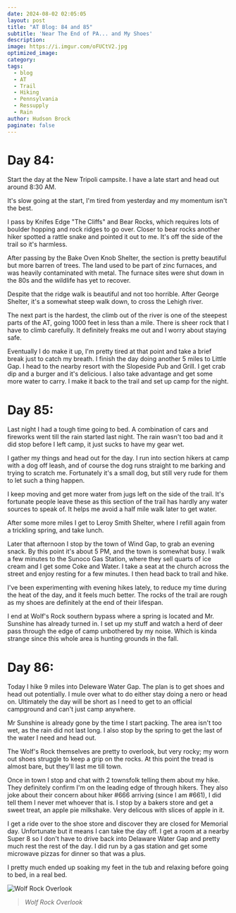 ```yaml
---
date: 2024-08-02 02:05:05
layout: post
title: "AT Blog: 84 and 85"
subtitle: 'Near The End of PA... and My Shoes'
description:
image: https://i.imgur.com/oFUCtV2.jpg
optimized_image: 
category:
tags:
  - blog
  - AT
  - Trail
  - Hiking
  - Pennsylvania
  - Ressupply
  - Rain
author: Hudson Brock
paginate: false
---
```


# Day 84:

Start the day at the New Tripoli campsite. I have a late start and head out around 8:30 AM.

It's slow going at the start, I'm tired from yesterday and my momentum isn't the best. 

I pass by Knifes Edge "The Cliffs" and Bear Rocks, which requires lots of boulder hopping and rock ridges to go over. Closer to bear rocks another hiker spotted a rattle snake and pointed it out to me. It's off the side of the trail so it's harmless.

After passing by the Bake Oven Knob Shelter, the section is pretty beautiful but more barren of trees. The land used to be part of zinc furnaces, and was heavily contaminated with metal. The furnace sites were shut down in the 80s and the wildlife has yet to recover.

Despite that the ridge walk is beautiful and not too horrible. After George Shelter, it's a somewhat steep walk down, to cross the Lehigh river.

The next part is the hardest, the climb out of the river is one of the steepest parts of the AT, going 1000 feet in less than a mile. There is sheer rock that I have to climb carefully. It definitely freaks me out and I worry about staying safe.

Eventually I do make it up, I'm pretty tired at that point and take a brief break just to catch my breath. I finish the day doing another 5 miles to Little Gap. I head to the nearby resort with the Slopeside Pub and Grill. I get crab dip and a burger and it's delicious. I also take advantage and get some more water to carry. I make it back to the trail and set up camp for the night.


# Day 85:

Last night I had a tough time going to bed. A combination of cars and fireworks went till the rain started last night. The rain wasn't too bad and it did stop before I left camp, it just sucks to have my gear wet.

I gather my things and head out for the day. I run into section hikers at camp with a dog off leash, and of course the dog runs straight to me barking and trying to scratch me. Fortunately it's a small dog, but still very rude for them to let such a thing happen.

I keep moving and get more water from jugs left on the side of the trail. It's fortunate people leave these as this section of the trail has hardly any water sources to speak of. It helps me avoid a half mile walk later to get water.

After some more miles I get to Leroy Smith Shelter, where I refill again from a trickling spring, and take lunch. 

Later that afternoon I stop by the town of Wind Gap, to grab an evening snack. By this point it's about 5 PM, and the town is somewhat busy. I walk a few minutes to the Sunoco Gas Station, where they sell quarts of ice cream and I get some Coke and Water. I take a seat at the church across the street and enjoy resting for a few minutes. I then head back to trail and hike.

I've been experimenting with evening hikes lately, to reduce my time during the heat of the day, and it feels much better. The rocks of the trail are rough as my shoes are definitely at the end of their lifespan.

I end at Wolf's Rock southern bypass where a spring is located and Mr. Sunshine has already turned in. I set up my stuff and watch a herd of deer pass through the edge of camp unbothered by my noise. Which is kinda strange since this whole area is hunting grounds in the fall.



# Day 86:

Today I hike 9 miles into Deleware Water Gap. The plan is to get shoes and head out potentially. I mule over what to do either stay doing a nero or head on. Ultimately the day will be short as I need to get to an official campground and can't just camp anywhere.

Mr Sunshine is already gone by the time I start packing. The area isn't too wet, as the rain did not last long. I also stop by the spring to get the last of the water I need and head out.

The Wolf's Rock themselves are pretty to overlook, but very rocky; my worn out shoes struggle to keep a grip on the rocks. At this point the tread is almost bare, but they'll last me till town.

Once in town I stop and chat with 2 townsfolk telling them about my hike. They definitely confirm I'm on the leading edge of through hikers. They also joke about their concern about hiker #666 arriving (since I am #661), I did tell them I never met whoever that is. I stop by a bakers store and get a sweet treat, an apple pie milkshake. Very delicous with slices of apple in it.

I get a ride over to the shoe store and discover they are closed for Memorial day. Unfortunate but it means I can take the day off. I get a room at a nearby Super 8 so I don't have to drive back into Delaware Water Gap and pretty much rest the rest of the day. I did run by a gas station and get some microwave pizzas for dinner so that was a plus. 

I pretty much ended up soaking my feet in the tub and relaxing before going to bed, in a real bed.







![Wolf Rock Overlook](https://i.imgur.com/Ia5mInU.jpg "Wolf Rock Overlook")

>*Wolf Rock Overlook*